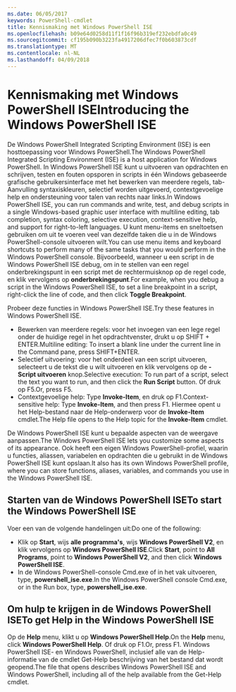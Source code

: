 ```yaml
---
ms.date: 06/05/2017
keywords: PowerShell-cmdlet
title: Kennismaking met Windows PowerShell ISE
ms.openlocfilehash: b09e64d0258d11f1f16f96b319ef232ebdfa0c49
ms.sourcegitcommit: cf195b090b3223fa4917206dfec7f0b603873cdf
ms.translationtype: MT
ms.contentlocale: nl-NL
ms.lasthandoff: 04/09/2018
---
```

# <a name="introducing-the-windows-powershell-ise"></a><span data-ttu-id="ccec9-103">Kennismaking met Windows PowerShell ISE</span><span class="sxs-lookup"><span data-stu-id="ccec9-103">Introducing the Windows PowerShell ISE</span></span>

<span data-ttu-id="ccec9-104">De Windows PowerShell Integrated Scripting Environment (ISE) is een hosttoepassing voor Windows PowerShell.</span><span class="sxs-lookup"><span data-stu-id="ccec9-104">The Windows PowerShell Integrated Scripting Environment (ISE) is a host application for Windows PowerShell.</span></span> <span data-ttu-id="ccec9-105">In Windows PowerShell ISE kunt u uitvoeren van opdrachten en schrijven, testen en fouten opsporen in scripts in één Windows gebaseerde grafische gebruikersinterface met het bewerken van meerdere regels, tab-Aanvulling syntaxiskleuren, selectief worden uitgevoerd, contextgevoelige help en ondersteuning voor talen van rechts naar links.</span><span class="sxs-lookup"><span data-stu-id="ccec9-105">In Windows PowerShell ISE, you can run commands and write, test, and debug scripts in a single Windows-based graphic user interface with multiline editing, tab completion, syntax coloring, selective execution, context-sensitive help, and support for right-to-left languages.</span></span> <span data-ttu-id="ccec9-106">U kunt menu-items en sneltoetsen gebruiken om uit te voeren veel van dezelfde taken die u in de Windows PowerShell-console uitvoeren wilt.</span><span class="sxs-lookup"><span data-stu-id="ccec9-106">You can use menu items and keyboard shortcuts to perform many of the same tasks that you would perform in the Windows PowerShell console.</span></span> <span data-ttu-id="ccec9-107">Bijvoorbeeld, wanneer u een script in de Windows PowerShell ISE debug, om in te stellen van een regel onderbrekingspunt in een script met de rechtermuisknop op de regel code, en klik vervolgens op **onderbrekingspunt**.</span><span class="sxs-lookup"><span data-stu-id="ccec9-107">For example, when you debug a script in the Windows PowerShell ISE, to set a line breakpoint in a script, right-click the line of code, and then click **Toggle Breakpoint**.</span></span>

<span data-ttu-id="ccec9-108">Probeer deze functies in Windows PowerShell ISE.</span><span class="sxs-lookup"><span data-stu-id="ccec9-108">Try these features in Windows PowerShell ISE.</span></span>

- <span data-ttu-id="ccec9-109">Bewerken van meerdere regels: voor het invoegen van een lege regel onder de huidige regel in het opdrachtvenster, drukt u op SHIFT + ENTER.</span><span class="sxs-lookup"><span data-stu-id="ccec9-109">Multiline editing: To insert a blank line under the current line in the Command pane, press SHIFT+ENTER.</span></span>
- <span data-ttu-id="ccec9-110">Selectief uitvoering: voor het onderdeel van een script uitvoeren, selecteert u de tekst die u wilt uitvoeren en klik vervolgens op de **-Script uitvoeren** knop.</span><span class="sxs-lookup"><span data-stu-id="ccec9-110">Selective execution: To run part of a script, select the text you want to run, and then click the **Run Script** button.</span></span> <span data-ttu-id="ccec9-111">Of druk op F5.</span><span class="sxs-lookup"><span data-stu-id="ccec9-111">Or, press F5.</span></span>
- <span data-ttu-id="ccec9-112">Contextgevoelige help: Type **Invoke-Item**, en druk op F1.</span><span class="sxs-lookup"><span data-stu-id="ccec9-112">Context-sensitive help: Type **Invoke-Item**, and then press F1.</span></span> <span data-ttu-id="ccec9-113">Hiermee opent u het Help-bestand naar de Help-onderwerp voor de **Invoke-Item** cmdlet.</span><span class="sxs-lookup"><span data-stu-id="ccec9-113">The Help file opens to the Help topic for the **Invoke-Item** cmdlet.</span></span>

<span data-ttu-id="ccec9-114">De Windows PowerShell ISE kunt u bepaalde aspecten van de weergave aanpassen.</span><span class="sxs-lookup"><span data-stu-id="ccec9-114">The Windows PowerShell ISE lets you customize some aspects of its appearance.</span></span> <span data-ttu-id="ccec9-115">Ook heeft een eigen Windows PowerShell-profiel, waarin u functies, aliassen, variabelen en opdrachten die u gebruikt in de Windows PowerShell ISE kunt opslaan.</span><span class="sxs-lookup"><span data-stu-id="ccec9-115">It also has its own Windows PowerShell profile, where you can store functions, aliases, variables, and commands you use in the Windows PowerShell ISE.</span></span>

## <a name="to-start-the-windows-powershell-ise"></a><span data-ttu-id="ccec9-116">Starten van de Windows PowerShell ISE</span><span class="sxs-lookup"><span data-stu-id="ccec9-116">To start the Windows PowerShell ISE</span></span>

<span data-ttu-id="ccec9-117">Voer een van de volgende handelingen uit:</span><span class="sxs-lookup"><span data-stu-id="ccec9-117">Do one of the following:</span></span>

- <span data-ttu-id="ccec9-118">Klik op **Start**, wijs **alle programma's**, wijs **Windows PowerShell V2**, en klik vervolgens op **Windows PowerShell ISE**.</span><span class="sxs-lookup"><span data-stu-id="ccec9-118">Click **Start**, point to **All Programs**, point to **Windows PowerShell V2**, and then click **Windows PowerShell ISE**.</span></span>
- <span data-ttu-id="ccec9-119">In de Windows PowerShell-console Cmd.exe of in het vak uitvoeren, type, **powershell_ise.exe**.</span><span class="sxs-lookup"><span data-stu-id="ccec9-119">In the Windows PowerShell console Cmd.exe, or in the Run box, type, **powershell_ise.exe**.</span></span>

## <a name="to-get-help-in-the-windows-powershell-ise"></a><span data-ttu-id="ccec9-120">Om hulp te krijgen in de Windows PowerShell ISE</span><span class="sxs-lookup"><span data-stu-id="ccec9-120">To get Help in the Windows PowerShell ISE</span></span>

<span data-ttu-id="ccec9-121">Op de **Help** menu, klikt u op **Windows PowerShell Help**.</span><span class="sxs-lookup"><span data-stu-id="ccec9-121">On the **Help** menu, click **Windows PowerShell Help**.</span></span> <span data-ttu-id="ccec9-122">Of druk op F1.</span><span class="sxs-lookup"><span data-stu-id="ccec9-122">Or, press F1.</span></span> <span data-ttu-id="ccec9-123">Windows PowerShell ISE- en Windows PowerShell, inclusief alle van de Help-informatie van de cmdlet Get-Help beschrijving van het bestand dat wordt geopend.</span><span class="sxs-lookup"><span data-stu-id="ccec9-123">The file that opens describes Windows PowerShell ISE and Windows PowerShell, including all of the help available from the Get-Help cmdlet.</span></span>